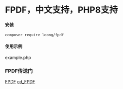 # FPDF，中文支持，PHP8支持

#### 安装

```
composer require loong/fpdf
```

#### 使用示例

example.php


### FPDF传送门

[FPDF](http://www.fpdf.org/)
[cd_FPDF](https://github.com/DCgithub21/cd_FPDF)